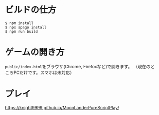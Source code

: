 # ビルドの仕方

```
$ npm install
$ npx spago install
$ npm run build
```

# ゲームの開き方

`public/index.html`をブラウザ(Chrome, Firefoxなど)で開きます。
（現在のところPCだけです。スマホは未対応）


# プレイ

https://knight9999.github.io/MoonLanderPureScriptPlay/

